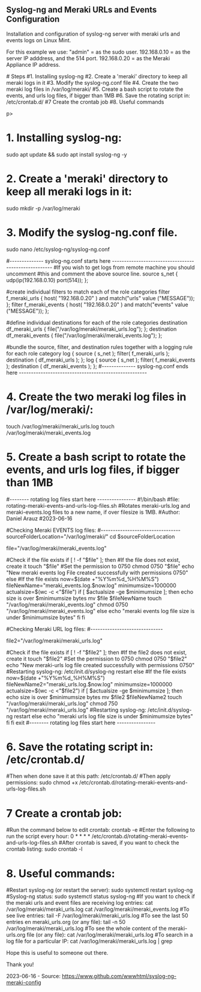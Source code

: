 ## Syslog-ng and Meraki URLs and Events Configuration

Installation and configuration of syslog-ng server with meraki urls and events logs on Linux Mint. 

For this example we use: 
"admin" = as the sudo user.
192.168.0.10 = as the server IP adddress, and the 514 port.
192.168.0.20 = as the Meraki Appliance IP address.

<p># Steps
#1. Installing syslog-ng
#2. Create a 'meraki' directory to keep all meraki logs in it
#3. Modify the syslog-ng.conf file
#4. Create the two meraki log files in /var/log/meraki/
#5. Create a bash script to rotate the events, and urls log files, if bigger than 1MB
#6. Save the rotating script in: /etc/crontab.d/
#7 Create the crontab job
#8. Useful commands</p>p>

# 1. Installing syslog-ng:
sudo apt update && sudo apt install syslog-ng -y

# 2. Create a 'meraki' directory to keep all meraki logs in it:
sudo mkdir -p /var/log/meraki

# 3. Modify the syslog-ng.conf file.
sudo nano /etc/syslog-ng/syslog-ng.conf

#--------------  syslog-ng.conf starts here -----------------------------------------------------
#If you wish to get logs from remote machine you should uncomment
#this and comment the above source line. 
source s_net { udp(ip(192.168.0.10) port(514)); };

#create individual filters to match each of the role categories
filter f_meraki_urls { host( "192.168.0.20" ) and match("urls" value ("MESSAGE")); };
filter f_meraki_events { host( "192.168.0.20" ) and match("events" value ("MESSAGE")); };

#define individual destinations for each of the role categories
destination df_meraki_urls { file("/var/log/meraki/meraki_urls.log"); };
destination df_meraki_events { file("/var/log/meraki/meraki_events.log"); };

#bundle the source, filter, and destination rules together with a logging rule for each role category
log { source ( s_net ); filter( f_meraki_urls ); destination ( df_meraki_urls ); };
log { source ( s_net ); filter( f_meraki_events ); destination ( df_meraki_events ); };
#--------------  syslog-ng.conf ends here -----------------------------------------------------

# 4. Create the two meraki log files in /var/log/meraki/:
touch /var/log/meraki/meraki_urls.log
touch /var/log/meraki/meraki_events.log

# 5. Create a bash script to rotate the events, and urls log files, if bigger than 1MB
#-------- rotating log files start here ----------------
#!/bin/bash
#file: rotating-meraki-events-and-urls-log-files.sh
#Rotates meraki-urls.log and meraki-events.log files to a new name, if over filesize is 1MB.
#Author: Daniel Arauz
#2023-06-16 

#Checking Meraki EVENTS log files:
#---------------------------------
sourceFolderLocation="/var/log/meraki/"
cd $sourceFolderLocation

file="/var/log/meraki/meraki_events.log"

#Check if the file exists
if [ ! -f "$file" ]; then
  #If the file does not exist, create it
  touch "$file"
  #Set the permission to 0750
  chmod 0750 "$file"
  echo "New meraki events log File created successfully with permissions 0750"
else
  #If the file exists  
  now=$(date +"%Y%m%d_%H%M%S")
  fileNewName="meraki_events.log.$now.log"
  minimumsize=1000000
  actualsize=$(wc -c <"$file")
    if [ $actualsize -ge $minimumsize ]; then
      echo size is over $minimumsize bytes
      mv $file $fileNewName
      touch "/var/log/meraki/meraki_events.log"
      chmod 0750 "/var/log/meraki/meraki_events.log"
      else
      echo "meraki events log file size is under $minimumsize bytes"
    fi
fi

#Checking Meraki URL log files:
#------------------------------

file2="/var/log/meraki/meraki_urls.log"

#Check if the file exists
if [ ! -f "$file2" ]; then
  #If the file2 does not exist, create it
  touch "$file2"
  #Set the permission to 0750
  chmod 0750 "$file2"
  echo "New meraki-urls log file created successfully with permissions 0750"
  #Restarting syslog-ng:
  /etc/init.d/syslog-ng restart
else
  #If the file exists
  now=$(date +"%Y%m%d_%H%M%S")
  fileNewName2="meraki_urls.log.$now.log"
  minimumsize=1000000
  actualsize=$(wc -c <"$file2")
    if [ $actualsize -ge $minimumsize ]; then
      echo size is over $minimumsize bytes
      mv $file2 $fileNewName2
      touch "/var/log/meraki/meraki_urls.log"
      chmod 750 "/var/log/meraki/meraki_urls.log"
#Restarting syslog-ng:
      /etc/init.d/syslog-ng restart
      else
      echo "meraki urls log file size is under $minimumsize bytes"
    fi
fi
exit
#-------- rotating log files start here ----------------

# 6. Save the rotating script in: /etc/crontab.d/
#Then when done save it at this path: /etc/crontab.d/
#Then apply permissions: 
sudo chmod +x /etc/crontab.d/rotating-meraki-events-and-urls-log-files.sh

# 7 Create a crontab job:
#Run the command below to edit crontab:
crontab -e
#Enter the following to run the script every hour: 
0 * * * * /etc/crontab.d/rotating-meraki-events-and-urls-log-files.sh
#After crontab is saved, if you want to check the crontab listing:
sudo crontab -l

# 8. Useful commands:
#Restart syslog-ng (or restart the server):
sudo systemctl restart syslog-ng
#Syslog-ng status:
sudo systemctl status syslog-ng
#If you want to check if the meraki urls and event files are receiving log entries:
cat /var/log/meraki/meraki_urls.log
cat /var/log/meraki/meraki_events.log
#To see live entries:
tail -F /var/log/meraki/meraki_urls.log
#To see the last 50 entries en meraki_urls.org (or any file):
tail -n 50 /var/log/meraki/meraki_urls.log
#To see the whole content of the meraki-urls.org file (or any file):
cat /var/log/meraki/meraki_urls.log
#To search in a log file for a particular IP: 
cat /var/log/meraki/meraki_urls.log | grep <IP>

Hope this is useful to someone out there.

Thank you!

2023-06-16 - Source: https://www.github.com/wwwhtml/syslog-ng-meraki-config

